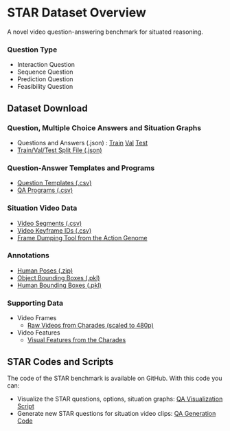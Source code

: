   # STAR Dataset Overview
A novel video question-answering benchmark for situated reasoning. 
  ### Question Type
  - Interaction Question
  - Sequence Question
  - Prediction Question
  - Feasibility Question


  ## Dataset Download
  ### Question, Multiple Choice Answers and Situation Graphs
   - Questions and Answers (.json) : [Train](https://stardata.s3.amazonaws.com/Question_Answer_SituationGraph/STAR_train.json) [Val](https://stardata.s3.amazonaws.com/Question_Answer_SituationGraph/STAR_val.json) [Test](https://stardata.s3.amazonaws.com/Question_Answer_SituationGraph/STAR_test.json)
   - [Train/Val/Test Split File (.json)](https://stardata.s3.amazonaws.com/Question_Answer_SituationGraph/split_file.json)
  ### Question-Answer Templates and Programs
   - [Question Templates (.csv)](https://stardata.s3.amazonaws.com/Templates_Programs/QA_templates.csv)
   - [QA Programs (.csv)](https://stardata.s3.amazonaws.com/Templates_Programs/QA_programs.csv)
  ### Situation Video Data
   - [Video Segments (.csv)](https://stardata.s3.amazonaws.com/Situation_Video_Data/Video_Segments.csv)
   - [Video Keyframe IDs (.csv)](https://stardata.s3.amazonaws.com/Situation_Video_Data/Video_Keyframe_IDs.csv)
   - [Frame Dumping Tool from the Action Genome](https://github.com/JingweiJ/ActionGenome)
  ### Annotations
   - [Human Poses (.zip)](https://stardata.s3.amazonaws.com/Annotations/pose.zip)
   - [Object Bounding Boxes (.pkl)](https://stardata.s3.amazonaws.com/Annotations/object_bbox_and_relationship.pkl)
   - [Human Bounding Boxes (.pkl)](https://stardata.s3.amazonaws.com/Annotations/person_bbox.pkl)
    
  ### Supporting Data
  * Video Frames
    * [Raw Videos from Charades (scaled to 480p)](http://ai2-website.s3.amazonaws.com/data/Charades_v1_480.zip)
  * Video Features
    * [Visual Features from the Charades](https://prior.allenai.org/projects/charades)
    
  ## STAR Codes and Scripts  
  The code of the STAR benchmark is available on GitHub. With this code you can:
   * Visualize the STAR questions, options, situation graphs: [QA Visualization Script](https://github.com/csbobby/QAGeneration/tree/release/code/QA_show_script)
   * Generate new STAR questions for situation video clips: [QA Generation Code](https://github.com/csbobby/QAGeneration/tree/release/code)






